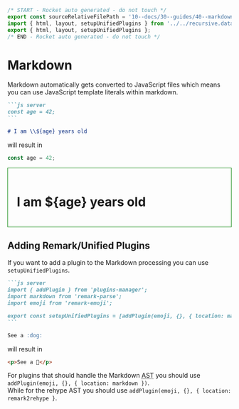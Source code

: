 ```js server
/* START - Rocket auto generated - do not touch */
export const sourceRelativeFilePath = '10--docs/30--guides/40--markdown.rocket.md';
import { html, layout, setupUnifiedPlugins } from '../../recursive.data.js';
export { html, layout, setupUnifiedPlugins };
/* END - Rocket auto generated - do not touch */
```

# Markdown

Markdown automatically gets converted to JavaScript files which means you can use JavaScript template literals within markdown.

````md
```js server
const age = 42;
```

# I am \\${age} years old
````

will result in

```js server
const age = 42;
```

<div style="border: 1px solid green; padding: 20px;">

# I am ${age} years old

</div>

## Adding Remark/Unified Plugins

If you want to add a plugin to the Markdown processing you can use `setupUnifiedPlugins`.

````md
```js server
import { addPlugin } from 'plugins-manager';
import markdown from 'remark-parse';
import emoji from 'remark-emoji';

export const setupUnifiedPlugins = [addPlugin(emoji, {}, { location: markdown })];
```

See a :dog:
````

will result in

```html
<p>See a 🐶</p>
```

For plugins that should handle the Markdown <abbr title="Abstract Syntax Tree">AST</abbr> you should use `addPlugin(emoji, {}, { location: markdown })`. <br>
While for the rehype AST you should use `addPlugin(emoji, {}, { location: remark2rehype }`.
